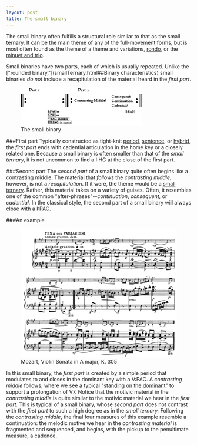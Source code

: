 ```yaml
---
layout: post
title: The small binary
---
```


The small binary often fulfills a structural role similar to that as the small ternary. It can be the main theme of any of the full-movement forms, but is most often found as the theme of a theme and variations, [rondo](thematicFunctionInRondo.html), or the [minuet and trio](minuet.html).

Small binaries have two parts, each of which is usually repeated. Unlike the ["rounded binary,"](smallTernary.html##Binary characteristics) small binaries _do not_ include a recapitulation of the material heard in the _first part_.

<figure>	
  <img src="/Graphics/ClassicalThemes/smallBinary.png">
  <figcaption>The small binary</figcaption>
</figure>

###First part
Typically constructed as tight-knit [period](period.html), [sentence](sentence.html), or [hybrid](hybridThemes.html), the _first part_ ends with cadential articulation in the home key or a closely related one. Because a small binary is often smaller than that of the _small ternary,_ it is not uncommon to find a I:HC at the close of the first part.

###Second part
The _second part_ of a small binary quite often begins like a contrasting middle. The material that _follows_ the _contrasting middle_, however, is not a _recapitulation_. If it were, the theme would be a [small ternary](smallTernary.html). Rather, this material takes on a variety of guises. Often, it resembles one of the common "after-phrases"--_continuation_, _consequent,_ or _cadential._ In the classical style, the second part of a small binary will always close with a I:PAC.

###An example

<figure>	
  <img src="/Graphics/form/k305.png">
  <figcaption>Mozart, Violin Sonata in A major, K. 305</figcaption>
</figure>

In this small binary, the _first part_ is created by a simple period that modulates to and closes in the dominant key with a V:PAC. A _contrasting middle_ follows, where we see a typical ["standing on the dominant"](externalExpansions.html#suffix) to support a prolongation of V7. Notice that the motivic material in the _contrasting middle_ is quite similar to the motivic material we hear in the _first part._ This is typical of a small binary, whose _second part_ does not contrast with the _first part_ to such a high degree as in the _small ternary._ Following the _contrasting middle_, the final four measures of this example resemble a continuation: the melodic motive we hear in the _contrasting material_ is fragmented and sequenced, and begins, with the pickup to the penultimate measure, a cadence.
